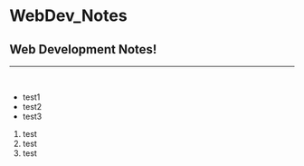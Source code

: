 # WebDev_Notes
<h2>Web Development Notes!</h2>
<hr>
<br>
<ul>
  <li>test1</li>
  <li>test2</li>
  <li>test3</li>
</ul>

<ol>
  <li>test</li>
  <li>test</li>
  <li>test</li>
</ol>
